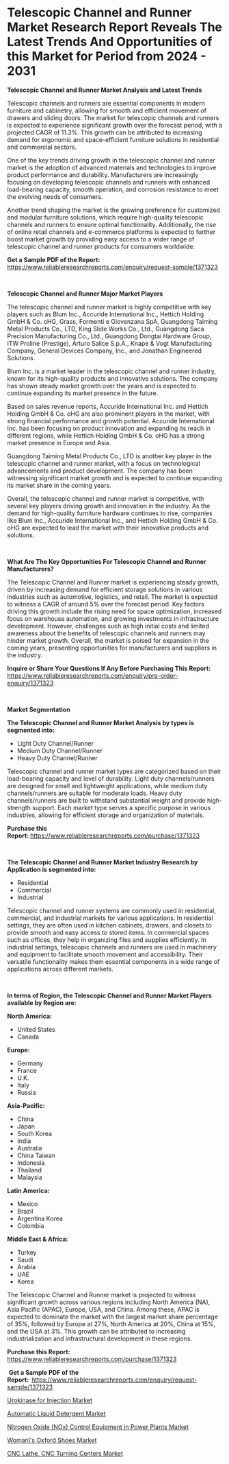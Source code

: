 <p><h1>Telescopic Channel and Runner Market Research Report Reveals The Latest Trends And Opportunities of this Market for Period from 2024 - 2031</h1></p><p><strong>Telescopic Channel and Runner Market Analysis and Latest Trends</strong></p>
<p><p>Telescopic channels and runners are essential components in modern furniture and cabinetry, allowing for smooth and efficient movement of drawers and sliding doors. The market for telescopic channels and runners is expected to experience significant growth over the forecast period, with a projected CAGR of 11.3%. This growth can be attributed to increasing demand for ergonomic and space-efficient furniture solutions in residential and commercial sectors.</p><p>One of the key trends driving growth in the telescopic channel and runner market is the adoption of advanced materials and technologies to improve product performance and durability. Manufacturers are increasingly focusing on developing telescopic channels and runners with enhanced load-bearing capacity, smooth operation, and corrosion resistance to meet the evolving needs of consumers.</p><p>Another trend shaping the market is the growing preference for customized and modular furniture solutions, which require high-quality telescopic channels and runners to ensure optimal functionality. Additionally, the rise of online retail channels and e-commerce platforms is expected to further boost market growth by providing easy access to a wider range of telescopic channel and runner products for consumers worldwide.</p></p>
<p><strong>Get a Sample PDF of the Report:&nbsp;</strong> <a href="https://www.reliableresearchreports.com/enquiry/request-sample/1371323">https://www.reliableresearchreports.com/enquiry/request-sample/1371323</a></p>
<p>&nbsp;</p>
<p><strong>Telescopic Channel and Runner Major Market Players</strong></p>
<p><p>The telescopic channel and runner market is highly competitive with key players such as Blum Inc., Accuride International Inc., Hettich Holding GmbH & Co. oHG, Grass, Formenti e Giovenzana SpA, Guangdong Taiming Metal Products Co., LTD, King Slide Works Co., Ltd., Guangdong Saca Precision Manufacturing Co., Ltd., Guangdong Dongtai Hardware Group, ITW Proline (Prestige), Arturo Salice S.p.A., Knape & Vogt Manufacturing Company, General Devices Company, Inc., and Jonathan Engineered Solutions.</p><p>Blum Inc. is a market leader in the telescopic channel and runner industry, known for its high-quality products and innovative solutions. The company has shown steady market growth over the years and is expected to continue expanding its market presence in the future.</p><p>Based on sales revenue reports, Accuride International Inc. and Hettich Holding GmbH & Co. oHG are also prominent players in the market, with strong financial performance and growth potential. Accuride International Inc. has been focusing on product innovation and expanding its reach in different regions, while Hettich Holding GmbH & Co. oHG has a strong market presence in Europe and Asia.</p><p>Guangdong Taiming Metal Products Co., LTD is another key player in the telescopic channel and runner market, with a focus on technological advancements and product development. The company has been witnessing significant market growth and is expected to continue expanding its market share in the coming years.</p><p>Overall, the telescopic channel and runner market is competitive, with several key players driving growth and innovation in the industry. As the demand for high-quality furniture hardware continues to rise, companies like Blum Inc., Accuride International Inc., and Hettich Holding GmbH & Co. oHG are expected to lead the market with their innovative products and solutions.</p></p>
<p>&nbsp;</p>
<p><strong>What Are The Key Opportunities For Telescopic Channel and Runner Manufacturers?</strong></p>
<p><p>The Telescopic Channel and Runner market is experiencing steady growth, driven by increasing demand for efficient storage solutions in various industries such as automotive, logistics, and retail. The market is expected to witness a CAGR of around 5% over the forecast period. Key factors driving this growth include the rising need for space optimization, increased focus on warehouse automation, and growing investments in infrastructure development. However, challenges such as high initial costs and limited awareness about the benefits of telescopic channels and runners may hinder market growth. Overall, the market is poised for expansion in the coming years, presenting opportunities for manufacturers and suppliers in the industry.</p></p>
<p><strong>Inquire or Share Your Questions If Any Before Purchasing This Report:</strong> <a href="https://www.reliableresearchreports.com/enquiry/pre-order-enquiry/1371323">https://www.reliableresearchreports.com/enquiry/pre-order-enquiry/1371323</a></p>
<p>&nbsp;</p>
<p><strong>Market Segmentation</strong></p>
<p><strong>The Telescopic Channel and Runner Market Analysis by types is segmented into:</strong></p>
<p><ul><li>Light Duty Channel/Runner</li><li>Medium Duty Channel/Runner</li><li>Heavy Duty Channel/Runner</li></ul></p>
<p><p>Telescopic channel and runner market types are categorized based on their load-bearing capacity and level of durability. Light duty channels/runners are designed for small and lightweight applications, while medium duty channels/runners are suitable for moderate loads. Heavy duty channels/runners are built to withstand substantial weight and provide high-strength support. Each market type serves a specific purpose in various industries, allowing for efficient storage and organization of materials.</p></p>
<p><strong>Purchase this Report:&nbsp;</strong><a href="https://www.reliableresearchreports.com/purchase/1371323">https://www.reliableresearchreports.com/purchase/1371323</a></p>
<p>&nbsp;</p>
<p><strong>The Telescopic Channel and Runner Market Industry Research by Application is segmented into:</strong></p>
<p><ul><li>Residential</li><li>Commercial</li><li>Industrial</li></ul></p>
<p><p>Telescopic channel and runner systems are commonly used in residential, commercial, and industrial markets for various applications. In residential settings, they are often used in kitchen cabinets, drawers, and closets to provide smooth and easy access to stored items. In commercial spaces such as offices, they help in organizing files and supplies efficiently. In industrial settings, telescopic channels and runners are used in machinery and equipment to facilitate smooth movement and accessibility. Their versatile functionality makes them essential components in a wide range of applications across different markets.</p></p>
<p>&nbsp;</p>
<p><strong>In terms of Region, the Telescopic Channel and Runner Market Players available by Region are:</strong></p>
<p>
    <p> <strong> North America: </strong>
        <ul>
            <li>United States</li>
            <li>Canada</li>
        </ul>
        </p> 
    <p> <strong> Europe: </strong>
        <ul>
            <li>Germany</li>
            <li>France</li>
            <li>U.K.</li>
            <li>Italy</li>
            <li>Russia</li>
        </ul>
        </p> 
    <p> <strong> Asia-Pacific: </strong>
        <ul>
            <li>China</li>
            <li>Japan</li>
            <li>South Korea</li>
            <li>India</li>
            <li>Australia</li>
            <li>China Taiwan</li>
            <li>Indonesia</li>
            <li>Thailand</li>
            <li>Malaysia</li>
        </ul>
        </p> 
    <p> <strong> Latin America: </strong>
        <ul>
            <li>Mexico</li>
            <li>Brazil</li>
            <li>Argentina Korea</li>
            <li>Colombia</li>
        </ul>
        </p> 
    <p> <strong> Middle East & Africa: </strong>
        <ul>
            <li>Turkey</li>
            <li>Saudi</li>
            <li>Arabia</li>
            <li>UAE</li>
            <li>Korea</li>
        </ul>
    </p>
    </p>
<p><p>The Telescopic Channel and Runner market is projected to witness significant growth across various regions including North America (NA), Asia Pacific (APAC), Europe, USA, and China. Among these, APAC is expected to dominate the market with the largest market share percentage of 35%, followed by Europe at 27%, North America at 20%, China at 15%, and the USA at 3%. This growth can be attributed to increasing industrialization and infrastructural development in these regions.</p></p>
<p><strong>Purchase this Report: </strong><a href="https://www.reliableresearchreports.com/purchase/1371323">https://www.reliableresearchreports.com/purchase/1371323</a></p>
<p>&nbsp;<strong>Get a Sample PDF of the Report:&nbsp;&nbsp;</strong><a href="https://www.reliableresearchreports.com/enquiry/request-sample/1371323">https://www.reliableresearchreports.com/enquiry/request-sample/1371323</a></p>
<p><strong></strong></p>
<p><p><a href="https://github.com/khansimonweber1lqujlwoz15d/Market-Research-Report-List-1/blob/main/urokinase-for-injection-market.md">Urokinase for Injection Market</a></p><p><a href="https://issuu.com/reportprime-2/docs/automatic-liquid-detergent-market-size-2030.pptx">Automatic Liquid Detergent Market</a></p><p><a href="https://medium.com/@pierstaylor668/nitrogen-oxide-nox-control-equipment-in-power-plants-market-size-reveals-the-best-marketing-0ca29426b96d">Nitrogen Oxide (NOx) Control Equipment in Power Plants Market</a></p><p><a href="https://issuu.com/reportprime-2/docs/womans-oxford-shoes-market-size-2030.pptx">Woman\'s Oxford Shoes Market</a></p><p><a href="https://medium.com/@pierstaylor668/cnc-lathe-cnc-turning-centers-nbsp-market-focuses-on-market-share-size-and-projected-forecast-cd2aaea4935f">CNC Lathe, CNC Turning Centers Market</a></p></p>